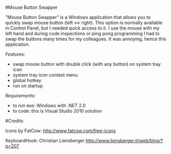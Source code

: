 #Mouse Button Swapper

"Mouse Button Swapper" is a Windows application that allows you to quickly swap mouse button (left <-> right). This option is normally available in Control Panel, but I needed quick access to it. I use the mouse with my left hand and during code inspections or ping pong programming I had to swap the buttons many times for my colleagues. It was annoying, hence this application.

*Features:*

* swap mouse button with double click (with any button) on system tray icon
* system tray icon context menu
* global hotkey
* run on startup

*Requirements:*

* to run exe: Windows with .NET 2.0
* to code: this is Visual Studio 2010 solution

#Credits

Icons by FatCow: http://www.fatcow.com/free-icons

KeyboardHook: Christian Liensberger http://www.liensberger.it/web/blog/?p=207